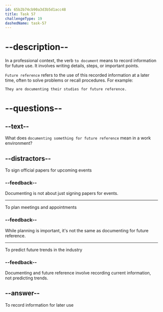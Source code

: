 ```yaml
---
id: 65b2b74cb90a3d3b5d1acc48
title: Task 57
challengeType: 19
dashedName: task-57
---
```


# --description--

In a professional context, the verb `to document` means to record information for future use. It involves writing details, steps, or important points. 

`Future reference` refers to the use of this recorded information at a later time, often to solve problems or recall procedures. For example:

`They are documenting their studies for future reference.`

# --questions--

## --text--

What does `documenting something for future reference` mean in a work environment?

## --distractors--

To sign official papers for upcoming events

### --feedback--

Documenting is not about just signing papers for events.

---

To plan meetings and appointments

### --feedback--

While planning is important, it's not the same as documenting for future reference.

---

To predict future trends in the industry

### --feedback--

Documenting and future reference involve recording current information, not predicting trends.

## --answer--

To record information for later use

